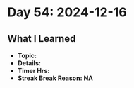 # Day 54: 2024-12-16

## What I Learned
- **Topic:**
- **Details:**
- **Timer Hrs:**
- **Streak Break Reason: NA**